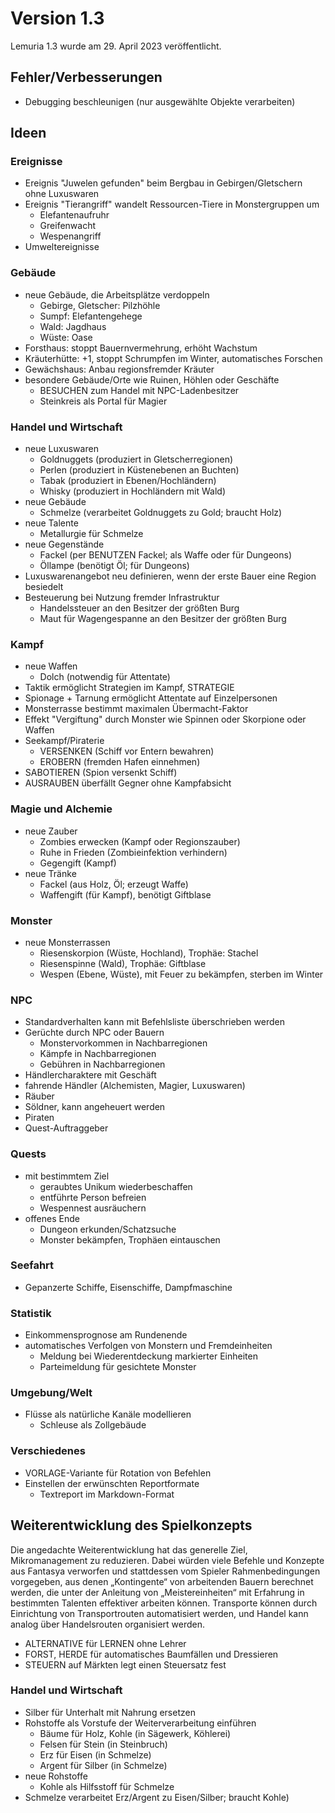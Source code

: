 # Version 1.3

Lemuria 1.3 wurde am 29. April 2023 veröffentlicht.

## Fehler/Verbesserungen

- Debugging beschleunigen (nur ausgewählte Objekte verarbeiten)

## Ideen

### Ereignisse

- Ereignis "Juwelen gefunden" beim Bergbau in Gebirgen/Gletschern ohne Luxuswaren
- Ereignis "Tierangriff" wandelt Ressourcen-Tiere in Monstergruppen um
  - Elefantenaufruhr
  - Greifenwacht
  - Wespenangriff
- Umweltereignisse

### Gebäude

- neue Gebäude, die Arbeitsplätze verdoppeln
  - Gebirge, Gletscher: Pilzhöhle
  - Sumpf: Elefantengehege
  - Wald: Jagdhaus
  - Wüste: Oase
- Forsthaus: stoppt Bauernvermehrung, erhöht Wachstum
- Kräuterhütte: +1, stoppt Schrumpfen im Winter, automatisches Forschen
- Gewächshaus: Anbau regionsfremder Kräuter
- besondere Gebäude/Orte wie Ruinen, Höhlen oder Geschäfte
  - BESUCHEN zum Handel mit NPC-Ladenbesitzer
  - Steinkreis als Portal für Magier

### Handel und Wirtschaft

- neue Luxuswaren
  - Goldnuggets (produziert in Gletscherregionen)
  - Perlen (produziert in Küstenebenen an Buchten)
  - Tabak (produziert in Ebenen/Hochländern)
  - Whisky (produziert in Hochländern mit Wald)
- neue Gebäude
  - Schmelze (verarbeitet Goldnuggets zu Gold; braucht Holz)
- neue Talente
  - Metallurgie für Schmelze
- neue Gegenstände
  - Fackel (per BENUTZEN Fackel; als Waffe oder für Dungeons)
  - Öllampe (benötigt Öl; für Dungeons)
- Luxuswarenangebot neu definieren, wenn der erste Bauer eine Region besiedelt
- Besteuerung bei Nutzung fremder Infrastruktur
  - Handelssteuer an den Besitzer der größten Burg
  - Maut für Wagengespanne an den Besitzer der größten Burg

### Kampf

- neue Waffen
  - Dolch (notwendig für Attentate)
- Taktik ermöglicht Strategien im Kampf, STRATEGIE
- Spionage + Tarnung ermöglicht Attentate auf Einzelpersonen
- Monsterrasse bestimmt maximalen Übermacht-Faktor
- Effekt "Vergiftung" durch Monster wie Spinnen oder Skorpione oder Waffen
- Seekampf/Piraterie
  - VERSENKEN (Schiff vor Entern bewahren)
  - EROBERN (fremden Hafen einnehmen)
- SABOTIEREN (Spion versenkt Schiff)
- AUSRAUBEN überfällt Gegner ohne Kampfabsicht

### Magie und Alchemie

- neue Zauber
  - Zombies erwecken (Kampf oder Regionszauber)
  - Ruhe in Frieden (Zombieinfektion verhindern)
  - Gegengift (Kampf)
- neue Tränke
  - Fackel (aus Holz, Öl; erzeugt Waffe)
  - Waffengift (für Kampf), benötigt Giftblase

### Monster

- neue Monsterrassen
  - Riesenskorpion (Wüste, Hochland), Trophäe: Stachel
  - Riesenspinne (Wald), Trophäe: Giftblase
  - Wespen (Ebene, Wüste), mit Feuer zu bekämpfen, sterben im Winter

### NPC

- Standardverhalten kann mit Befehlsliste überschrieben werden
- Gerüchte durch NPC oder Bauern
  - Monstervorkommen in Nachbarregionen
  - Kämpfe in Nachbarregionen
  - Gebühren in Nachbarregionen
- Händlercharaktere mit Geschäft
- fahrende Händler (Alchemisten, Magier, Luxuswaren)
- Räuber
- Söldner, kann angeheuert werden
- Piraten
- Quest-Auftraggeber

### Quests

- mit bestimmtem Ziel
  - geraubtes Unikum wiederbeschaffen
  - entführte Person befreien
  - Wespennest ausräuchern
- offenes Ende
  - Dungeon erkunden/Schatzsuche
  - Monster bekämpfen, Trophäen eintauschen

### Seefahrt

- Gepanzerte Schiffe, Eisenschiffe, Dampfmaschine

### Statistik

- Einkommensprognose am Rundenende
- automatisches Verfolgen von Monstern und Fremdeinheiten
  - Meldung bei Wiederentdeckung markierter Einheiten
  - Parteimeldung für gesichtete Monster

### Umgebung/Welt

- Flüsse als natürliche Kanäle modellieren
  - Schleuse als Zollgebäude

### Verschiedenes

- VORLAGE-Variante für Rotation von Befehlen
- Einstellen der erwünschten Reportformate
  - Textreport im Markdown-Format

## Weiterentwicklung des Spielkonzepts

Die angedachte Weiterentwicklung hat das generelle Ziel, Mikromanagement zu
reduzieren. Dabei würden viele Befehle und Konzepte aus Fantasya verworfen und
stattdessen vom Spieler Rahmenbedingungen vorgegeben, aus denen „Kontingente“
von arbeitenden Bauern berechnet werden, die unter der Anleitung von
„Meistereinheiten“ mit Erfahrung in bestimmten Talenten effektiver arbeiten
können. Transporte können durch Einrichtung von Transportrouten automatisiert
werden, und Handel kann analog über Handelsrouten organisiert werden.

- ALTERNATIVE für LERNEN ohne Lehrer
- FORST, HERDE für automatisches Baumfällen und Dressieren
- STEUERN auf Märkten legt einen Steuersatz fest

### Handel und Wirtschaft

- Silber für Unterhalt mit Nahrung ersetzen
- Rohstoffe als Vorstufe der Weiterverarbeitung einführen
  - Bäume für Holz, Kohle (in Sägewerk, Köhlerei)
  - Felsen für Stein (in Steinbruch)
  - Erz für Eisen (in Schmelze)
  - Argent für Silber (in Schmelze)
- neue Rohstoffe
  - Kohle als Hilfsstoff für Schmelze
- Schmelze verarbeitet Erz/Argent zu Eisen/Silber; braucht Kohle)
